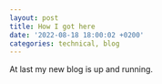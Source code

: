 ```yaml
---
layout: post
title: How I got here
date: '2022-08-18 18:00:02 +0200'
categories: technical, blog
---
```


At last my new blog is up and running. 
